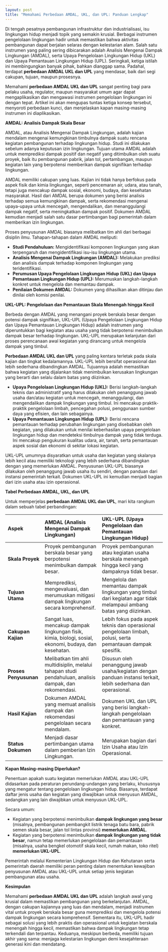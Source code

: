 ```yaml
---
layout: post
title: "Memahami Perbedaan AMDAL, UKL, dan UPL: Panduan Lengkap"
---
```


Di tengah pesatnya pembangunan infrastruktur dan industrialisasi, isu lingkungan hidup menjadi topik yang semakin krusial. Berbagai instrumen pengelolaan lingkungan hadir untuk memastikan bahwa aktivitas pembangunan dapat berjalan selaras dengan kelestarian alam. Salah satu instrumen yang paling sering dibicarakan adalah Analisis Mengenai Dampak Lingkungan (AMDAL), serta Upaya Pengelolaan Lingkungan Hidup (UKL) dan Upaya Pemantauan Lingkungan Hidup (UPL). Seringkali, ketiga istilah ini membingungkan banyak pihak, bahkan dianggap sama. Padahal, terdapat **perbedaan AMDAL UKL dan UPL** yang mendasar, baik dari segi cakupan, tujuan, maupun prosesnya.

Memahami **perbedaan AMDAL UKL dan UPL** sangat penting bagi para pelaku usaha, regulator, maupun masyarakat umum agar dapat mengaplikasikan dan mengawasi instrumen pengelolaan lingkungan ini dengan tepat. Artikel ini akan mengupas tuntas ketiga konsep tersebut, menyoroti perbedaan kunci, dan menjelaskan kapan masing-masing instrumen ini diaplikasikan.

**AMDAL: Analisis Dampak Skala Besar**

AMDAL, atau Analisis Mengenai Dampak Lingkungan, adalah kajian mendalam mengenai kemungkinan timbulnya dampak suatu rencana kegiatan pembangunan terhadap lingkungan hidup. Studi ini dilakukan sebelum adanya keputusan izin lingkungan. Tujuan utama AMDAL adalah untuk memprediksi dampak positif dan negatif yang ditimbulkan oleh suatu proyek, baik itu pembangunan pabrik, jalan tol, pertambangan, maupun kegiatan lain yang berpotensi memberikan dampak signifikan terhadap lingkungan.

AMDAL memiliki cakupan yang luas. Kajian ini tidak hanya berfokus pada aspek fisik dan kimia lingkungan, seperti pencemaran air, udara, atau tanah, tetapi juga mencakup dampak sosial, ekonomi, budaya, dan kesehatan masyarakat. Hasil dari AMDAL berupa dokumen yang berisi analisis terhadap semua kemungkinan dampak, serta rekomendasi mengenai upaya-upaya untuk mencegah, mengendalikan, dan menanggulangi dampak negatif, serta meningkatkan dampak positif. Dokumen AMDAL kemudian menjadi salah satu dasar pertimbangan bagi pemerintah dalam memberikan izin lingkungan.

Proses penyusunan AMDAL biasanya melibatkan tim ahli dari berbagai disiplin ilmu. Tahapan-tahapan dalam AMDAL meliputi:

*   **Studi Pendahuluan:** Mengidentifikasi komponen lingkungan yang akan terpengaruh dan mengidentifikasi isu-isu lingkungan utama.
*   **Analisis Mengenai Dampak Lingkungan (AMDAL):** Melakukan prediksi dan analisis dampak terhadap komponen lingkungan yang teridentifikasi.
*   **Perumusan Upaya Pengelolaan Lingkungan Hidup (UKL) dan Upaya Pemantauan Lingkungan Hidup (UPL):** Merumuskan langkah-langkah konkret untuk mengelola dan memantau dampak.
*   **Penilaian Dokumen AMDAL:** Dokumen yang dihasilkan akan ditinjau dan dinilai oleh komisi penilai.

**UKL-UPL: Pengelolaan dan Pemantauan Skala Menengah hingga Kecil**

Berbeda dengan AMDAL yang menangani proyek berskala besar dengan potensi dampak signifikan, UKL-UPL (Upaya Pengelolaan Lingkungan Hidup dan Upaya Pemantauan Lingkungan Hidup) adalah instrumen yang diperuntukkan bagi kegiatan atau usaha yang tidak berpotensi menimbulkan dampak besar terhadap lingkungan. UKL-UPL merupakan kelanjutan dari proses perencanaan awal kegiatan yang dirancang untuk mengelola dampak yang timbul.

**Perbedaan AMDAL UKL dan UPL** yang paling kentara terletak pada skala kajian dan tingkat kedalamannya. UKL-UPL lebih bersifat operasional dan lebih sederhana dibandingkan AMDAL. Tujuannya adalah memastikan bahwa kegiatan yang dijalankan tidak menimbulkan kerusakan lingkungan yang berarti dan selalu dalam batas yang diizinkan.

*   **Upaya Pengelolaan Lingkungan Hidup (UKL):** Berisi langkah-langkah teknis dan administratif yang harus dilakukan oleh penanggung jawab usaha dan/atau kegiatan untuk mencegah, menanggulangi, dan mengendalikan dampak lingkungan yang timbul. Ini mencakup praktik-praktik pengelolaan limbah, pencegahan polusi, penggunaan sumber daya yang efisien, dan lain sebagainya.
*   **Upaya Pemantauan Lingkungan Hidup (UPL):** Berisi rencana pemantauan terhadap perubahan lingkungan yang disebabkan oleh kegiatan, yang dilakukan untuk menilai keberhasilan upaya pengelolaan lingkungan hidup dan mendeteksi timbulnya dampak yang tidak terduga. Ini mencakup pengukuran kualitas udara, air, tanah, serta pemantauan aspek sosial dan ekonomi di sekitar lokasi kegiatan.

UKL-UPL umumnya disyaratkan untuk usaha dan kegiatan yang skalanya lebih kecil atau memiliki teknologi yang lebih sederhana dibandingkan dengan yang memerlukan AMDAL. Penyusunan UKL-UPL biasanya dilakukan oleh penanggung jawab usaha itu sendiri, dengan panduan dari instansi pemerintah terkait. Dokumen UKL-UPL ini kemudian menjadi bagian dari izin usaha atau izin operasional.

**Tabel Perbedaan AMDAL, UKL, dan UPL**

Untuk memperjelas **perbedaan AMDAL UKL dan UPL**, mari kita rangkum dalam sebuah tabel perbandingan:

| Aspek               | AMDAL (Analisis Mengenai Dampak Lingkungan)                               | UKL-UPL (Upaya Pengelolaan dan Pemantauan Lingkungan Hidup)                                    |
| :------------------ | :------------------------------------------------------------------------ | :--------------------------------------------------------------------------------------------- |
| **Skala Proyek**    | Proyek pembangunan berskala besar yang berpotensi menimbulkan dampak besar. | Proyek pembangunan atau kegiatan usaha berskala menengah hingga kecil yang dampaknya tidak besar. |
| **Tujuan Utama**    | Memprediksi, mengevaluasi, dan merumuskan mitigasi dampak lingkungan secara komprehensif. | Mengelola dan memantau dampak lingkungan yang timbul dari kegiatan agar tidak melampaui ambang batas yang diizinkan. |
| **Cakupan Kajian**  | Sangat luas, mencakup dampak lingkungan fisik, kimia, biologi, sosial, ekonomi, budaya, dan kesehatan. | Lebih fokus pada aspek teknis dan operasional pengelolaan limbah, polusi, serta pemantauan dampak spesifik. |
| **Proses Penyusunan** | Melibatkan tim ahli multidisiplin, melalui tahapan studi pendahuluan, analisis dampak, dan rekomendasi. | Disusun oleh penanggung jawab usaha/kegiatan dengan panduan instansi terkait, lebih sederhana dan operasional. |
| **Hasil Kajian**    | Dokumen AMDAL yang memuat analisis dampak dan rekomendasi pengelolaan secara mendalam. | Dokumen UKL dan UPL yang berisi langkah-langkah pengelolaan dan pemantauan yang konkret.           |
| **Status Dokumen**  | Menjadi dasar pertimbangan utama dalam pemberian Izin Lingkungan.          | Merupakan bagian dari Izin Usaha atau Izin Operasional.                                        |

**Kapan Masing-masing Diperlukan?**

Penentuan apakah suatu kegiatan memerlukan AMDAL atau UKL-UPL didasarkan pada peraturan perundang-undangan yang berlaku, khususnya yang mengatur tentang pengelolaan lingkungan hidup. Biasanya, terdapat daftar jenis usaha dan kegiatan yang diwajibkan untuk menyusun AMDAL, sedangkan yang lain diwajibkan untuk menyusun UKL-UPL.

Secara umum:

*   Kegiatan yang berpotensi menimbulkan **dampak lingkungan yang besar** (misalnya, pembangunan pembangkit listrik tenaga batu bara, pabrik semen skala besar, jalan tol lintas provinsi) **memerlukan AMDAL**.
*   Kegiatan yang berpotensi menimbulkan **dampak lingkungan yang tidak besar**, namun tetap memerlukan pengelolaan dan pemantauan (misalnya, usaha bengkel otomotif skala kecil, rumah makan, toko ritel) **memerlukan UKL-UPL**.

Pemerintah melalui Kementerian Lingkungan Hidup dan Kehutanan serta pemerintah daerah memiliki peran penting dalam menentukan kewajiban penyusunan AMDAL atau UKL-UPL untuk setiap jenis kegiatan pembangunan atau usaha.

**Kesimpulan**

Memahami **perbedaan AMDAL UKL dan UPL** adalah langkah awal yang krusial dalam memastikan pembangunan yang berkelanjutan. AMDAL, dengan cakupan kajiannya yang luas dan mendalam, menjadi instrumen vital untuk proyek berskala besar guna memprediksi dan mengelola potensi dampak lingkungan secara komprehensif. Sementara itu, UKL-UPL hadir sebagai solusi yang lebih praktis dan operasional untuk kegiatan berskala menengah hingga kecil, memastikan bahwa dampak lingkungan tetap terkendali dan terpantau. Keduanya, meskipun berbeda, memiliki tujuan akhir yang sama: menjaga kelestarian lingkungan demi kesejahteraan generasi kini dan mendatang.
